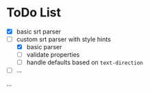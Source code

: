 # ToDo List

 - [x] basic srt parser
 - [ ] custom srt parser with style hints
   - [x] basic parser
   - [ ] validate properties
   - [ ] handle defaults based on `text-direction`
 - [ ] ...

...
